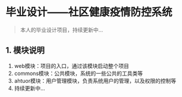 # 毕业设计——社区健康疫情防控系统
> 本人的毕业设计项目，持续更新中...

## 1. 模块说明
1. web模块：项目的入口，通过该模块启动整个项目
2. commons模块：公共模块，系统的一些公共的工具类等
3. ahtuor模块：用户管理模块，负责系统用户的管理，以及权限的控制等
4. 持续更新中...
